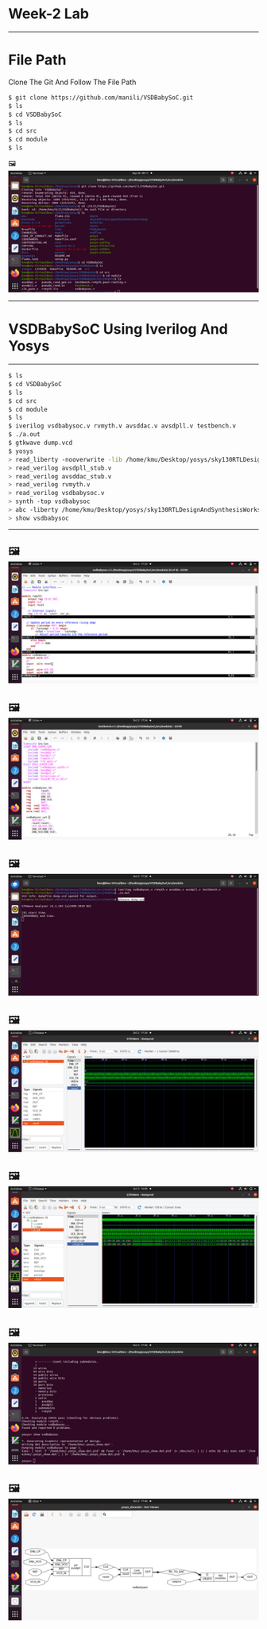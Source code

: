 # Week-2  Lab
---
# File Path
Clone The Git And Follow The File Path
```bash
$ git clone https://github.com/manili/VSDBabySoC.git
$ ls
$ cd VSDBabySoC
$ ls
$ cd src
$ cd module
$ ls
```

🖼️
![file path](https://github.com/khajamufaqqamuddin-pixel/KMU-From-RTL-to-Reality/blob/main/Week-2/Lab/file%20path.jpeg)



---



# VSDBabySoC Using Iverilog And Yosys

---


```bash
$ ls
$ cd VSDBabySoC
$ ls
$ cd src
$ cd module
$ ls
$ iverilog vsdbabysoc.v rvmyth.v avsddac.v avsdpll.v testbench.v
$ ./a.out
$ gtkwave dump.vcd
$ yosys
> read_liberty -nooverwrite -lib /home/kmu/Desktop/yosys/sky130RTLDesignAndSynthesisWorkshop/verilog_files/open_pdks/sources/sky130_fd_sc_hd/timing/sky130_fd_sc_hd__tt_025C_1v80.lib
> read_verilog avsdpll_stub.v
> read_verilog avsddac_stub.v
> read_verilog rvmyth.v
> read_verilog vsdbabysoc.v
> synth -top vsdbabysoc
> abc -liberty /home/kmu/Desktop/yosys/sky130RTLDesignAndSynthesisWorkshop/verilog_files/open_pdks/sources/sky130_fd_sc_hd/timing/sky130_fd_sc_hd__tt_025C_1v80.lib
> show vsdbabysoc
```

---
🖼️
![gvim](https://github.com/khajamufaqqamuddin-pixel/KMU-From-RTL-to-Reality/blob/main/Week-2/Lab/gvim.jpeg)
---



🖼️
![gvim_tb](https://github.com/khajamufaqqamuddin-pixel/KMU-From-RTL-to-Reality/blob/main/Week-2/Lab/gvim_tb.jpeg)
---

🖼️
![vsdbabysoc iverilog](https://github.com/khajamufaqqamuddin-pixel/KMU-From-RTL-to-Reality/blob/main/Week-2/Lab/vsdbabysoc%20iverilog.jpeg)
---

🖼️
![vsdbabysoc gtkwave](https://github.com/khajamufaqqamuddin-pixel/KMU-From-RTL-to-Reality/blob/main/Week-2/Lab/vsdbabysoc%20gtkwave.jpeg)
---


🖼️
![pll](https://github.com/khajamufaqqamuddin-pixel/KMU-From-RTL-to-Reality/blob/main/Week-2/Lab/pll.jpeg)
---




🖼️
![vsdbabysoc t_yosys](https://github.com/khajamufaqqamuddin-pixel/KMU-From-RTL-to-Reality/blob/main/Week-2/Lab/vsdbabysoc%20t_yosys.jpeg)
---

🖼️
![vsdbaby yosys](https://github.com/khajamufaqqamuddin-pixel/KMU-From-RTL-to-Reality/blob/main/Week-2/Lab/vsdbabysoc%20yosys.jpeg)
---
